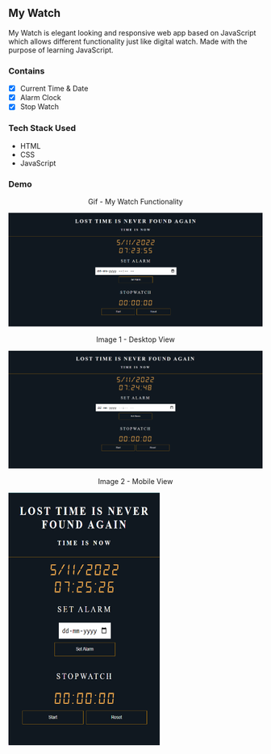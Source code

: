 ## My Watch
My Watch is elegant looking and responsive web app based on JavaScript which allows different functionality just like digital watch. Made with the purpose of learning JavaScript.

### Contains
- [x]  Current Time & Date
- [x]  Alarm Clock
- [x]  Stop Watch

### Tech Stack Used
- HTML
- CSS
- JavaScript

### Demo

<p align="center">Gif - My Watch Functionality</p>
<img src="Images/Image.gif"><br>


<p align="center">Image 1 - Desktop View</p>
<img src="Images/Image 1.png"><br>

<p align="center">Image 2 - Mobile View</p>
<img src="Images/Image 2.png" Width="300" Height="500"><br>